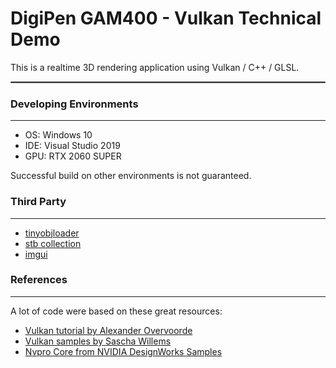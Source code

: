 # DigiPen GAM400 - Vulkan Technical Demo
This is a realtime 3D rendering application using Vulkan / C++ / GLSL.

<hr style="border:1px solid gray"> </hr>

### Developing Environments
-------
* OS: Windows 10
* IDE: Visual Studio 2019
* GPU: RTX 2060 SUPER

Successful build on other environments is not guaranteed.

### Third Party
-------
* [tinyobjloader](https://github.com/tinyobjloader/tinyobjloader)
* [stb collection](https://github.com/nothings/stb)
* [imgui](https://github.com/ocornut/imgui)

### References
-------
A lot of code were based on these great resources:
* [Vulkan tutorial by Alexander Overvoorde](https://vulkan-tutorial.com/Introduction)
* [Vulkan samples by Sascha Willems](https://github.com/SaschaWillems/Vulkan)
* [Nvpro Core from NVIDIA DesignWorks Samples](https://github.com/nvpro-samples/nvpro_core)
